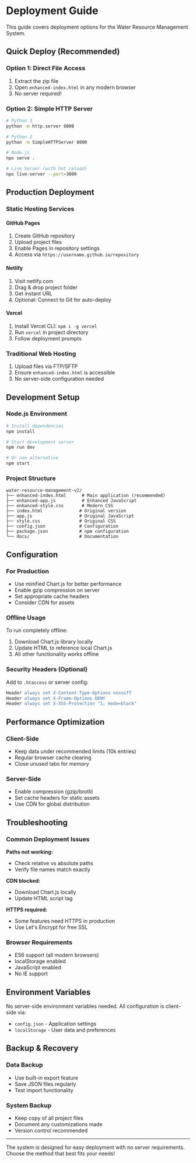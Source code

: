 # Deployment Guide

This guide covers deployment options for the Water Resource Management System.

## Quick Deploy (Recommended)

### Option 1: Direct File Access
1. Extract the zip file
2. Open `enhanced-index.html` in any modern browser
3. No server required!

### Option 2: Simple HTTP Server
```bash
# Python 3
python -m http.server 8000

# Python 2  
python -m SimpleHTTPServer 8000

# Node.js
npx serve .

# Live Server (with hot reload)
npx live-server --port=3000
```

## Production Deployment

### Static Hosting Services

#### GitHub Pages
1. Create GitHub repository
2. Upload project files
3. Enable Pages in repository settings
4. Access via `https://username.github.io/repository`

#### Netlify
1. Visit netlify.com
2. Drag & drop project folder
3. Get instant URL
4. Optional: Connect to Git for auto-deploy

#### Vercel
1. Install Vercel CLI: `npm i -g vercel`
2. Run `vercel` in project directory
3. Follow deployment prompts

### Traditional Web Hosting
1. Upload files via FTP/SFTP
2. Ensure `enhanced-index.html` is accessible
3. No server-side configuration needed

## Development Setup

### Node.js Environment
```bash
# Install dependencies
npm install

# Start development server
npm run dev

# Or use alternative
npm start
```

### Project Structure
```
water-resource-management-v2/
├── enhanced-index.html      # Main application (recommended)
├── enhanced-app.js          # Enhanced JavaScript
├── enhanced-style.css       # Modern CSS
├── index.html              # Original version
├── app.js                  # Original JavaScript  
├── style.css               # Original CSS
├── config.json             # Configuration
├── package.json            # npm configuration
└── docs/                   # Documentation
```

## Configuration

### For Production
- Use minified Chart.js for better performance
- Enable gzip compression on server
- Set appropriate cache headers
- Consider CDN for assets

### Offline Usage
To run completely offline:
1. Download Chart.js library locally
2. Update HTML to reference local Chart.js
3. All other functionality works offline

### Security Headers (Optional)
Add to `.htaccess` or server config:
```apache
Header always set X-Content-Type-Options nosniff
Header always set X-Frame-Options DENY
Header always set X-XSS-Protection "1; mode=block"
```

## Performance Optimization

### Client-Side
- Keep data under recommended limits (10k entries)
- Regular browser cache clearing
- Close unused tabs for memory

### Server-Side
- Enable compression (gzip/brotli)
- Set cache headers for static assets
- Use CDN for global distribution

## Troubleshooting

### Common Deployment Issues

**Paths not working:**
- Check relative vs absolute paths
- Verify file names match exactly

**CDN blocked:**
- Download Chart.js locally
- Update HTML script tag

**HTTPS required:**
- Some features need HTTPS in production
- Use Let's Encrypt for free SSL

### Browser Requirements
- ES6 support (all modern browsers)
- localStorage enabled
- JavaScript enabled
- No IE support

## Environment Variables

No server-side environment variables needed. All configuration is client-side via:
- `config.json` - Application settings
- `localStorage` - User data and preferences

## Backup & Recovery

### Data Backup
- Use built-in export feature
- Save JSON files regularly
- Test import functionality

### System Backup
- Keep copy of all project files
- Document any customizations made
- Version control recommended

---

The system is designed for easy deployment with no server requirements. Choose the method that best fits your needs!